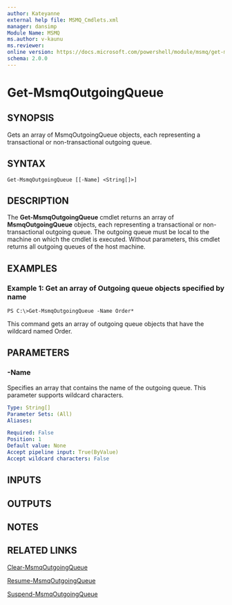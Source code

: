 ```yaml
---
author: Kateyanne
external help file: MSMQ_Cmdlets.xml
manager: dansimp
Module Name: MSMQ
ms.author: v-kaunu
ms.reviewer: 
online version: https://docs.microsoft.com/powershell/module/msmq/get-msmqoutgoingqueue?view=windowsserver2012-ps&wt.mc_id=ps-gethelp
schema: 2.0.0
---
```


# Get-MsmqOutgoingQueue

## SYNOPSIS
Gets an array of MsmqOutgoingQueue objects, each representing a transactional or non-transactional outgoing queue.

## SYNTAX

```
Get-MsmqOutgoingQueue [[-Name] <String[]>]
```

## DESCRIPTION
The **Get-MsmqOutgoingQueue** cmdlet returns an array of **MsmqOutgoingQueue** objects, each representing a transactional or non-transactional outgoing queue.
The outgoing queue must be local to the machine on which the cmdlet is executed.
Without parameters, this cmdlet returns all outgoing queues of the host machine.

## EXAMPLES

### Example 1: Get an array of Outgoing queue objects specified by name
```
PS C:\>Get-MsmqOutgoingQueue -Name Order*
```

This command gets an array of outgoing queue objects that have the wildcard named Order.

## PARAMETERS

### -Name
Specifies an array that contains the name of the outgoing queue.
This parameter supports wildcard characters.

```yaml
Type: String[]
Parameter Sets: (All)
Aliases: 

Required: False
Position: 1
Default value: None
Accept pipeline input: True(ByValue)
Accept wildcard characters: False
```

## INPUTS

## OUTPUTS

## NOTES

## RELATED LINKS

[Clear-MsmqOutgoingQueue](./Clear-MsmqOutgoingQueue.md)

[Resume-MsmqOutgoingQueue](./Resume-MsmqOutgoingQueue.md)

[Suspend-MsmqOutgoingQueue](./Suspend-MsmqOutgoingQueue.md)

